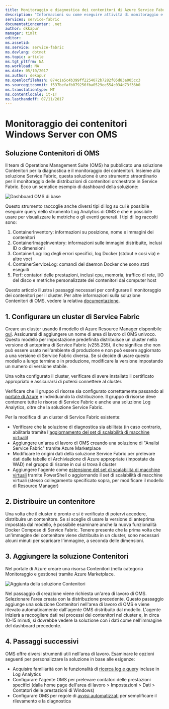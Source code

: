 ```yaml
---
title: Monitoraggio e diagnostica dei contenitori di Azure Service Fabric | Microsoft Docs
description: "Informazioni su come eseguire attività di monitoraggio e diagnostica per i contenitori orchestrati in Microsoft Azure Service Fabric con la soluzione Contenitori di OMS."
services: service-fabric
documentationcenter: .net
author: dkkapur
manager: timlt
editor: 
ms.assetid: 
ms.service: service-fabric
ms.devlang: dotnet
ms.topic: article
ms.tgt_pltfrm: NA
ms.workload: NA
ms.date: 05/10/2017
ms.author: dekapur
ms.openlocfilehash: 874c1a5c4b399ff2254072b7282f05d83a005cc3
ms.sourcegitcommit: f537befafb079256fba0529ee554c034d73f36b0
ms.translationtype: MT
ms.contentlocale: it-IT
ms.lasthandoff: 07/11/2017
---
```

# <a name="monitoring-windows-server-containers-with-oms"></a>Monitoraggio dei contenitori Windows Server con OMS

## <a name="oms-containers-solution"></a>Soluzione Contenitori di OMS

Il team di Operations Management Suite (OMS) ha pubblicato una soluzione Contenitori per la diagnostica e il monitoraggio dei contenitori. Insieme alla soluzione Service Fabric, questa soluzione è uno strumento straordinario per il monitoraggio delle distribuzioni di contenitori orchestrate in Service Fabric. Ecco un semplice esempio di dashboard della soluzione:

![Dashboard OMS di base](./media/service-fabric-diagnostics-containers-windowsserver/oms-containers-dashboard.png)

Questo strumento raccoglie anche diversi tipi di log su cui è possibile eseguire query nello strumento Log Analytics di OMS e che è possibile usare per visualizzare le metriche o gli eventi generati. I tipi di log raccolti sono:

1. ContainerInventory: informazioni su posizione, nome e immagini dei contenitori
2. ContainerImageInventory: informazioni sulle immagini distribuite, inclusi ID o dimensioni
3. ContainerLog: log degli errori specifici, log Docker (stdout e così via) e altre voci
4. ContainerServiceLog: comandi del daemon Docker che sono stati eseguiti
5. Perf: contatori delle prestazioni, inclusi cpu, memoria, traffico di rete, I/O del disco e metriche personalizzate dei contenitori dai computer host

Questo articolo illustra i passaggi necessari per configurare il monitoraggio dei contenitori per il cluster. Per altre informazioni sulla soluzione Contenitori di OMS, vedere la relativa [documentazione](../log-analytics/log-analytics-containers.md).

## <a name="1-set-up-a-service-fabric-cluster"></a>1. Configurare un cluster di Service Fabric

Creare un cluster usando il modello di Azure Resource Manager disponibile [qui](https://github.com/dkkapur/Service-Fabric/tree/master/ARM%20Templates/SF%20OMS%20Sample). Assicurarsi di aggiungere un nome di area di lavoro di OMS univoco. Questo modello per impostazione predefinita distribuisce un cluster nella versione di anteprima di Service Fabric (v255.255), il che significa che non può essere usato nell'ambiente di produzione e non può essere aggiornato a una versione di Service Fabric diversa. Se si decide di usare questo modello a lungo termine o in produzione, modificare la versione impostando un numero di versione stabile.

Una volta configurato il cluster, verificare di avere installato il certificato appropriato e assicurarsi di potersi connettere al cluster.

Verificare che il gruppo di risorse sia configurato correttamente passando al [portale di Azure](https://portal.azure.com/) e individuando la distribuzione. Il gruppo di risorse deve contenere tutte le risorse di Service Fabric e anche una soluzione Log Analytics, oltre che la soluzione Service Fabric.

Per la modifica di un cluster di Service Fabric esistente:
* Verificare che la soluzione di diagnostica sia abilitata (in caso contrario, abilitarla tramite l'[aggiornamento del set di scalabilità di macchine virtuali](/rest/api/virtualmachinescalesets/create-or-update-a-set))
* Aggiungere un'area di lavoro di OMS creando una soluzione di "Analisi Service Fabric" tramite Azure Marketplace
* Modificare le origini dati della soluzione Service Fabric per prelevare dati dalle tabelle di Archiviazione di Azure appropriate (impostate da WAD) nel gruppo di risorse in cui si trova il cluster
* Aggiungere l'agente come [estensione del set di scalabilità di macchine virtuali](/powershell/module/azurerm.compute/add-azurermvmssextension) tramite PowerShell o aggiornando il set di scalabilità di macchine virtuali (stesso collegamento specificato sopra, per modificare il modello di Resource Manager)

## <a name="2-deploy-a-container"></a>2. Distribuire un contenitore

Una volta che il cluster è pronto e si è verificato di potervi accedere, distribuire un contenitore. Se si sceglie di usare la versione di anteprima impostata dal modello, è possibile esaminare anche la nuova funzionalità Docker Compose di Service Fabric. Tenere presente che la prima volta che un'immagine del contenitore viene distribuita in un cluster, sono necessari alcuni minuti per scaricare l'immagine, a seconda delle dimensioni.

## <a name="3-add-the-containers-solution"></a>3. Aggiungere la soluzione Contenitori

Nel portale di Azure creare una risorsa Contenitori (nella categoria Monitoraggio e gestione) tramite Azure Marketplace. 

![Aggiunta della soluzione Contenitori](./media/service-fabric-diagnostics-containers-windowsserver/containers-solution.png)

Nel passaggio di creazione viene richiesta un'area di lavoro di OMS. Selezionare l'area creata con la distribuzione precedente. Questo passaggio aggiunge una soluzione Contenitori nell'area di lavoro di OMS e viene rilevato automaticamente dall'agente OMS distribuito dal modello. L'agente inizierà a raccogliere dati nei processi dei contenitori nel cluster e, in circa 10-15 minuti, si dovrebbe vedere la soluzione con i dati come nell'immagine del dashboard precedente.

## <a name="4-next-steps"></a>4. Passaggi successivi

OMS offre diversi strumenti utili nell'area di lavoro. Esaminare le opzioni seguenti per personalizzare la soluzione in base alle esigenze:
- Acquisire familiarità con le funzionalità di [ricerca log e query](../log-analytics/log-analytics-log-searches.md) incluse in Log Analytics
- Configurare l'agente OMS per prelevare contatori delle prestazioni specifici (dalla home page dell'area di lavoro > Impostazioni > Dati > Contatori delle prestazioni di Windows)
- Configurare OMS per regole di [avvisi automatizzati](../log-analytics/log-analytics-alerts.md) per semplificare il rilevamento e la diagnostica
